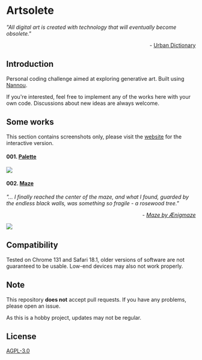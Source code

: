 # Artsolete

_"All digital art is created with technology that will eventually become obsolete."_

<p align="right">- <a href='https://www.urbandictionary.com/define.php?term=artsolete'>Urban Dictionary</a></p>

## Introduction 

Personal coding challenge aimed at exploring generative art. Built using [Nannou](https://github.com/nannou-org/nannou).

If you're interested, feel free to implement any of the works here with your own code. Discussions about new ideas are always welcome.

## Some works

This section contains screenshots only, please visit the [website](https://artsolete.locene.com)  for the interactive version.

#### 001. [Palette](https://artsolete.locene.com/001)

![](https://locene.com/repos/artsolete/assets/001.png)

#### 002. [Maze](https://artsolete.locene.com/002)

_"... I finally reached the center of the maze, and what I found, guarded by the endless black walls, was something so fragile - a rosewood tree."_

<p align="right">- <a href='https://trow.cc/board/showtopic=26692'><i>Maze by Ænigmaze</i></a></p>

![](https://locene.com/repos/artsolete/assets/002.png)

## Compatibility

Tested on Chrome 131 and Safari 18.1, older versions of software are not guaranteed to be usable. Low-end devices may also not work properly.

## Note

This repository **does not** accept pull requests. If you have any problems, please open an issue.

As this is a hobby project, updates may not be regular.

## License
[AGPL-3.0](LICENSE)